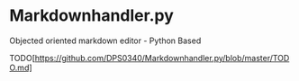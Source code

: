 # Markdownhandler.py
Objected oriented markdown editor - Python Based

TODO[https://github.com/DPS0340/Markdownhandler.py/blob/master/TODO.md]
